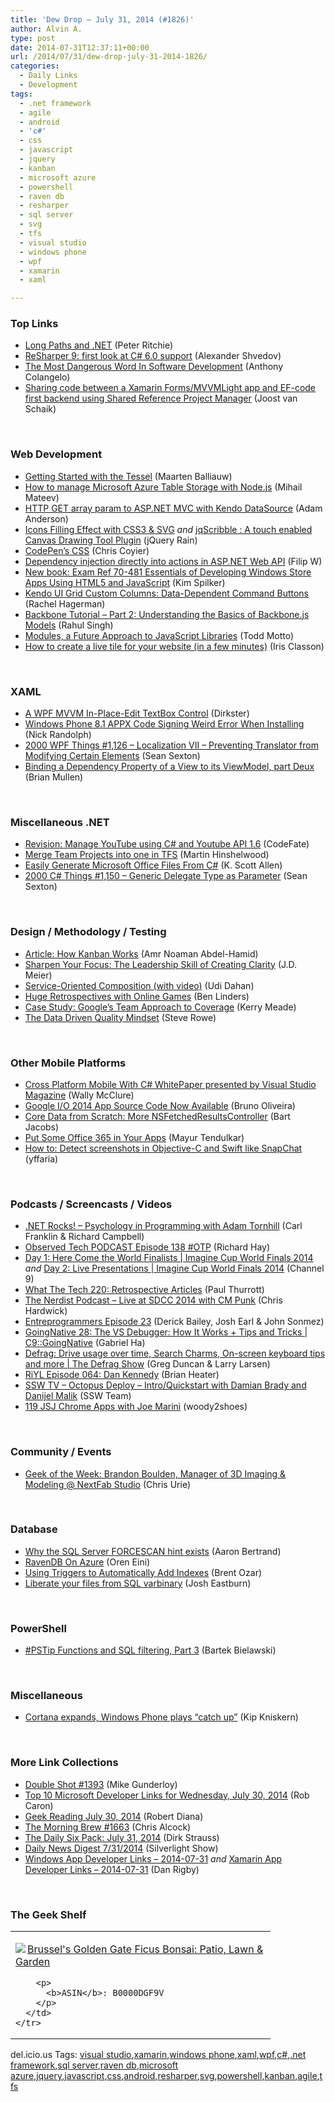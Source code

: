 ```yaml
---
title: 'Dew Drop – July 31, 2014 (#1826)'
author: Alvin A.
type: post
date: 2014-07-31T12:37:11+00:00
url: /2014/07/31/dew-drop-july-31-2014-1826/
categories:
  - Daily Links
  - Development
tags:
  - .net framework
  - agile
  - android
  - 'c#'
  - css
  - javascript
  - jquery
  - kanban
  - microsoft azure
  - powershell
  - raven db
  - resharper
  - sql server
  - svg
  - tfs
  - visual studio
  - windows phone
  - wpf
  - xamarin
  - xaml

---
```

### <a name="top"></a>Top Links

  * <a href="http://blog.peterritchie.com/?p=2121" target="_blank">Long Paths and .NET</a> (Peter Ritchie)
  * <a href="http://blog.jetbrains.com/dotnet/2014/07/30/resharper9-first-look-at-csharp6-support/" target="_blank">ReSharper 9: first look at C# 6.0 support</a> (Alexander Shvedov)
  * <a href="http://feedproxy.google.com/~r/alistapart/main/~3/Ei6wVulYF1M/the-most-dangerous-word-in-software-development" target="_blank">The Most Dangerous Word In Software Development</a> (Anthony Colangelo)
  * <a href="http://feedproxy.google.com/~r/blogspot/dotnetbyexample/~3/rAKRsaQIuiY/sharing-code-between-xamarin.html" target="_blank">Sharing code between a Xamarin Forms/MVVMLight app and EF-code first backend using Shared Reference Project Manager</a> (Joost van Schaik)

&nbsp;

### <a name="web"></a>Web Development

  * <a href="http://blog.maartenballiauw.be/post/2014/07/30/Getting-Started-with-the-Tessel.aspx" target="_blank">Getting Started with the Tessel</a> (Maarten Balliauw)
  * <a href="http://www.infragistics.com/community/blogs/mihail_mateev/archive/2014/07/31/how-to-manage-microsoft-azure-table-storage-with-node-js.aspx" target="_blank">How to manage Microsoft Azure Table Storage with Node.js</a> (Mihail Mateev)
  * <a href="http://blog.falafel.com/http-get-array-param-asp-net-mvc-kendo-datasource/" target="_blank">HTTP GET array param to ASP.NET MVC with Kendo DataSource</a> (Adam Anderson)
  * <a href="http://feedproxy.google.com/~r/Jqueryrain/~3/YYbf5X7yduE/" target="_blank">Icons Filling Effect with CSS3 & SVG</a> _and_ <a href="http://feedproxy.google.com/~r/Jqueryrain/~3/hLc07Ay5EfU/" target="_blank">jqScribble : A touch enabled Canvas Drawing Tool Plugin</a> (jQuery Rain)
  * <a href="http://codepen.io/chriscoyier/blog/codepens-css" target="_blank">CodePen’s CSS</a> (Chris Coyier)
  * <a href="http://www.strathweb.com/2014/07/dependency-injection-directly-actions-asp-net-web-api/" target="_blank">Dependency injection directly into actions in ASP.NET Web API</a> (Filip W)
  * <a href="http://blogs.msdn.com/b/microsoft_press/archive/2014/07/31/new-book-exam-ref-70-481-essentials-of-developing-windows-store-apps-using-html5-and-javascript.aspx" target="_blank">New book: Exam Ref 70-481 Essentials of Developing Windows Store Apps Using HTML5 and JavaScript</a> (Kim Spilker)
  * <a href="http://blog.falafel.com/kendo-ui-grid-custom-columns-data-dependent-command-buttons/" target="_blank">Kendo UI Grid Custom Columns: Data-Dependent Command Buttons</a> (Rachel Hagerman)
  * <a href="http://feeds.dzone.com/~r/zones/css/~3/G0heBAID9YM/backbone-tutorial-part-2" target="_blank">Backbone Tutorial &#8211; Part 2: Understanding the Basics of Backbone.js Models</a> (Rahul Singh)
  * <a href="http://code.tutsplus.com/articles/modules-a-future-approach-to-javascript-libraries--cms-21800" target="_blank">Modules, a Future Approach to JavaScript Libraries</a> (Todd Motto)
  * <a href="http://irisclasson.com/2014/07/30/how-to-create-a-live-tile-for-your-website-in-a-few-minutes/" target="_blank">How to create a live tile for your website (in a few minutes)</a> (Iris Classon)

&nbsp;

### <a name="silverlight"></a>XAML

  * <a href="http://www.codeproject.com/Articles/802385/A-WPF-MVVM-In-Place-Edit-TextBox-Control" target="_blank">A WPF MVVM In-Place-Edit TextBox Control</a> (Dirkster)
  * <a href="http://feedproxy.google.com/~r/NicksNetTravels/~3/TJGQ42159EE/post.aspx" target="_blank">Windows Phone 8.1 APPX Code Signing Weird Error When Installing</a> (Nick Randolph)
  * <a href="http://wpf.2000things.com/2014/07/31/1126-localization-vii-preventing-translator-from-modifying-certain-elements/" target="_blank">2000 WPF Things #1,126 – Localization VII – Preventing Translator from Modifying Certain Elements</a> (Sean Sexton)
  * <a href="http://formatexception.com/2014/07/binding-a-dependency-property-of-a-view-to-its-viewmodel-part-deux/" target="_blank">Binding a Dependency Property of a View to its ViewModel, part Deux</a> (Brian Mullen)

&nbsp;

### <a name="dotnet"></a>Miscellaneous .NET

  * <a href="http://www.codeproject.com/Articles/801959/Revision-Manage-YouTube-using-Csharp-and-Youtube-A" target="_blank">Revision: Manage YouTube using C# and Youtube API 1.6</a> (CodeFate)
  * <a href="http://nakedalm.com/merge-many-team-projects-one-tfs/" target="_blank">Merge Team Projects into one in TFS</a> (Martin Hinshelwood)
  * <a href="http://odetocode.com/blogs/scott/archive/2014/07/30/easily-generate-microsoft-office-files-from-c.aspx" target="_blank">Easily Generate Microsoft Office Files From C#</a> (K. Scott Allen)
  * <a href="http://csharp.2000things.com/2014/07/31/1150-generic-delegate-type-as-parameter/" target="_blank">2000 C# Things #1,150 – Generic Delegate Type as Parameter</a> (Sean Sexton)

&nbsp;

### <a name="design"></a>Design / Methodology / Testing

  * <a href="http://www.infoq.com/articles/how-kanban-works?utm_campaign=infoq_content&utm_source=infoq&utm_medium=feed&utm_term=global" target="_blank">Article: How Kanban Works</a> (Amr Noaman Abdel-Hamid)
  * <a href="http://feedproxy.google.com/~r/SourcesOfInsight/~3/ygIfm-HtM6Q/" target="_blank">Sharpen Your Focus: The Leadership Skill of Creating Clarity</a> (J.D. Meier)
  * <a href="http://feedproxy.google.com/~r/UdiDahan-TheSoftwareSimplist/~3/PFJVCHecIM0/" target="_blank">Service-Oriented Composition (with video)</a> (Udi Dahan)
  * <a href="http://www.infoq.com/news/2014/07/huge-retrospectives-online-games?utm_campaign=infoq_content&utm_source=infoq&utm_medium=feed&utm_term=global" target="_blank">Huge Retrospectives with Online Games</a> (Ben Linders)
  * <a href="http://blog.ncover.com/case-study-googles-team-approach-coverage/" target="_blank">Case Study: Google’s Team Approach to Coverage</a> (Kerry Meade)
  * <a href="http://blogs.msdn.com/b/steverowe/archive/2014/07/30/the-data-driven-quality-mindset.aspx" target="_blank">The Data Driven Quality Mindset</a> (Steve Rowe)

&nbsp;

### <a name="mobile"></a>Other Mobile Platforms

  * <a href="http://morewally.com/cs/blogs/wallym/archive/2014/07/31/cross-platform-mobile-with-c-whitepaper-presented-by-visual-studio-magazine.aspx" target="_blank">Cross Platform Mobile With C# WhitePaper presented by Visual Studio Magazine</a> (Wally McClure)
  * <a href="http://feedproxy.google.com/~r/blogspot/hsDu/~3/2ksHlbTuoDs/google-io-2014-app-source-code-now.html" target="_blank">Google I/O 2014 App Source Code Now Available</a> (Bruno Oliveira)
  * <a href="http://code.tutsplus.com/tutorials/core-data-from-scratch-more-nsfetchedresultscontroller--cms-21777" target="_blank">Core Data from Scratch: More NSFetchedResultsController</a> (Bart Jacobs)
  * <a href="http://blog.xamarin.com/put-some-office-365-into-your-apps/" target="_blank">Put Some Office 365 in Your Apps</a> (Mayur Tendulkar)
  * <a href="http://feedproxy.google.com/~r/iosdevblog/~3/5e5IGJ_WbLM/" target="_blank">How to: Detect screenshots in Objective-C and Swift like SnapChat</a> (yffaria)

&nbsp;

### <a name="podcasts"></a>Podcasts / Screencasts / Videos

  * <a href="http://www.dotnetrocks.com/default.aspx?ShowNum=1016" target="_blank">.NET Rocks! &#8211; Psychology in Programming with Adam Tornhill</a> (Carl Franklin & Richard Campbell)
  * <a href="http://www.windowsobserver.com/2014/07/30/observed-tech-podcast-episode-138-otp/" target="_blank">Observed Tech PODCAST Episode 138 #OTP</a> (Richard Hay)
  * <a href="http://channel9.msdn.com/Events/Imagine-Cup/World-Finals-2014/Day-1-Here-Come-the-World-Finalists" target="_blank">Day 1: Here Come the World Finalists | Imagine Cup World Finals 2014</a> _and_ <a href="http://channel9.msdn.com/Events/Imagine-Cup/World-Finals-2014/Day-2-Live-Presentations" target="_blank">Day 2: Live Presentations | Imagine Cup World Finals 2014</a> (Channel 9)
  * <a href="http://winsupersite.com/podcasts/what-tech-220-retrospective-articles" target="_blank">What The Tech 220: Retrospective Articles</a> (Paul Thurrott)
  * <a href="http://nerdist.libsyn.com/live-at-sdcc-2014-with-cm-punk" target="_blank">The Nerdist Podcast &#8211; Live at SDCC 2014 with CM Punk</a> (Chris Hardwick)
  * <a href="https://www.signalleaf.com/podcasts/Entreprogrammers/53d9f09f6097c50200250ec7" target="_blank">Entreprogrammers Episode 23</a> (Derick Bailey, Josh Earl & John Sonmez)
  * <a href="http://channel9.msdn.com/Shows/C9-GoingNative/GoingNative-28-The-VS-Debugger-How-It-Works-Tips-and-Tricks" target="_blank">GoingNative 28: The VS Debugger: How It Works + Tips and Tricks | C9::GoingNative</a> (Gabriel Ha)
  * <a href="http://channel9.msdn.com/Shows/The-Defrag-Show/Defrag-Drive-usage-over-time-Search-Charms-On-screen-keyboard-tips-and-more" target="_blank">Defrag: Drive usage over time, Search Charms, On-screen keyboard tips and more | The Defrag Show</a> (Greg Duncan & Larry Larsen)
  * <a href="http://riyl.podbean.com/e/episode-064-dan-kennedy/" target="_blank">RiYL Episode 064: Dan Kennedy</a> (Brian Heater)
  * <a href="http://tv.ssw.com/5475/octopus-deploy-introquickstart-with-damian-brady-and-danijel-malik" target="_blank">SSW TV &#8211; Octopus Deploy – Intro/Quickstart with Damian Brady and Danijel Malik</a> (SSW Team)
  * <a href="http://javascriptjabber.com/119-jsj-chrome-apps-with-joe-marini/" target="_blank">119 JSJ Chrome Apps with Joe Marini</a> (woody2shoes)

&nbsp;

### <a name="events"></a>Community / Events

  * <a href="http://www.geekadelphia.com/2014/07/30/geek-of-the-week-brandon-boulden-manager-of-3d-imaging-modeling-nextfab-studio/" target="_blank">Geek of the Week: Brandon Boulden, Manager of 3D Imaging & Modeling @ NextFab Studio</a> (Chris Urie)

&nbsp;

### <a name="sql"></a>Database

  * <a href="http://feedproxy.google.com/~r/MSSQLTips-LatestSqlServerTips/~3/SZ48qY1VWzM/tip.asp" target="_blank">Why the SQL Server FORCESCAN hint exists</a> (Aaron Bertrand)
  * <a href="http://feedproxy.google.com/~r/AyendeRahien/~3/kTtP3GzOOhQ/ravendb-on-azure" target="_blank">RavenDB On Azure</a> (Oren Eini)
  * <a href="http://feedproxy.google.com/~r/BrentOzar-SqlServerDba/~3/fNVZ3WoVf48/" target="_blank">Using Triggers to Automatically Add Indexes</a> (Brent Ozar)
  * <a href="http://blog.falafel.com/liberate-files-sql-varbinary/" target="_blank">Liberate your files from SQL varbinary</a> (Josh Eastburn)

&nbsp;

### <a name="ps"></a>PowerShell

  * <a href="http://www.powershellmagazine.com/2014/07/30/pstip-functions-and-sql-filtering-part-3/" target="_blank">#PSTip Functions and SQL filtering, Part 3</a> (Bartek Bielawski)

&nbsp;

### <a name="misc"></a>Miscellaneous

  * <a href="http://feedproxy.google.com/~r/liveside/~3/7uooBMEZWNs/" target="_blank">Cortana expands, Windows Phone plays “catch up”</a> (Kip Kniskern)

&nbsp;

### <a name="links"></a>More Link Collections

  * <a href="http://afreshcup.com/home/2014/7/31/double-shot-1393.html" target="_blank">Double Shot #1393</a> (Mike Gunderloy)
  * <a href="http://blogs.msdn.com/b/robcaron/archive/2014/07/30/top-10-microsoft-developer-links-for-wednesday-july-30-2014.aspx" target="_blank">Top 10 Microsoft Developer Links for Wednesday, July 30, 2014</a> (Rob Caron)
  * <a href="http://feeds.regulargeek.com/~r/RegularGeek/~3/4Nww2MSr5GQ/" target="_blank">Geek Reading July 30, 2014</a> (Robert Diana)
  * <a href="http://feedproxy.google.com/~r/ReflectivePerspective/~3/6owjO_pjC68/" target="_blank">The Morning Brew #1663</a> (Chris Alcock)
  * <a href="http://feeds.feedblitz.com/~/70661370/0/dirkstrauss~The-Daily-Six-Pack-July" target="_blank">The Daily Six Pack: July 31, 2014</a> (Dirk Strauss)
  * <a href="http://feedproxy.google.com/~r/silverlightshow/~3/pXyguX5CFI0/Daily-News-Digest-7-31-2014.aspx" target="_blank">Daily News Digest 7/31/2014</a> (Silverlight Show)
  * <a href="http://windowsappdev.com/2014/07/windows-app-developer-links-2014-07-31/" target="_blank">Windows App Developer Links &#8211; 2014-07-31</a> _and_ <a href="http://xamarinappdev.com/2014/07/xamarin-app-developer-links-2014-07-31/" target="_blank">Xamarin App Developer Links &#8211; 2014-07-31</a> (Dan Rigby)

&nbsp;

### <a name="shelf"></a>The Geek Shelf

<div id="scid:7dc1bd33-94bd-46fd-a20b-0131235bcd47:98be1378-fa46-4e38-b99b-de2afeaa38d0" class="wlWriterEditableSmartContent" style="float: none; padding-bottom: 0px; padding-top: 0px; padding-left: 0px; margin: 0px; display: inline; padding-right: 0px">
  <table cellspacing="0" cellpadding="2" width="400" border="0" unselectable="on">
    <tr>
      <td valign="top" width="400">
        <p>
          <a title="Brussel&#39;s Golden Gate Ficus Bonsai: Patio, Lawn & Garden" href="http://www.amazon.com/exec/obidos/ASIN/B0000DGF9V/alvinashcraft-20"><img data-recalc-dims="1" decoding="async" src="https://i0.wp.com/images.amazon.com/images/P/B0000DGF9V.01.MZZZZZZZ.jpg?w=660" border="0" align="left" style="float:left" />Brussel's Golden Gate Ficus Bonsai: Patio, Lawn & Garden</a>
        </p>
        
        <p>
          <b>ASIN</b>: B0000DGF9V
        </p>
      </td>
    </tr>
  </table>
</div>

<div id="scid:0767317B-992E-4b12-91E0-4F059A8CECA8:56d8a071-8169-4e2d-9309-721b154eda0a" class="wlWriterEditableSmartContent" style="float: none; padding-bottom: 0px; padding-top: 0px; padding-left: 0px; margin: 0px; display: inline; padding-right: 0px">
  del.icio.us Tags: <a href="http://del.icio.us/popular/visual+studio" rel="tag">visual studio</a>,<a href="http://del.icio.us/popular/xamarin" rel="tag">xamarin</a>,<a href="http://del.icio.us/popular/windows+phone" rel="tag">windows phone</a>,<a href="http://del.icio.us/popular/xaml" rel="tag">xaml</a>,<a href="http://del.icio.us/popular/wpf" rel="tag">wpf</a>,<a href="http://del.icio.us/popular/c%23" rel="tag">c#</a>,<a href="http://del.icio.us/popular/.net+framework" rel="tag">.net framework</a>,<a href="http://del.icio.us/popular/sql+server" rel="tag">sql server</a>,<a href="http://del.icio.us/popular/raven+db" rel="tag">raven db</a>,<a href="http://del.icio.us/popular/microsoft+azure" rel="tag">microsoft azure</a>,<a href="http://del.icio.us/popular/jquery" rel="tag">jquery</a>,<a href="http://del.icio.us/popular/javascript" rel="tag">javascript</a>,<a href="http://del.icio.us/popular/css" rel="tag">css</a>,<a href="http://del.icio.us/popular/android" rel="tag">android</a>,<a href="http://del.icio.us/popular/resharper" rel="tag">resharper</a>,<a href="http://del.icio.us/popular/svg" rel="tag">svg</a>,<a href="http://del.icio.us/popular/powershell" rel="tag">powershell</a>,<a href="http://del.icio.us/popular/kanban" rel="tag">kanban</a>,<a href="http://del.icio.us/popular/agile" rel="tag">agile</a>,<a href="http://del.icio.us/popular/tfs" rel="tag">tfs</a>
</div>